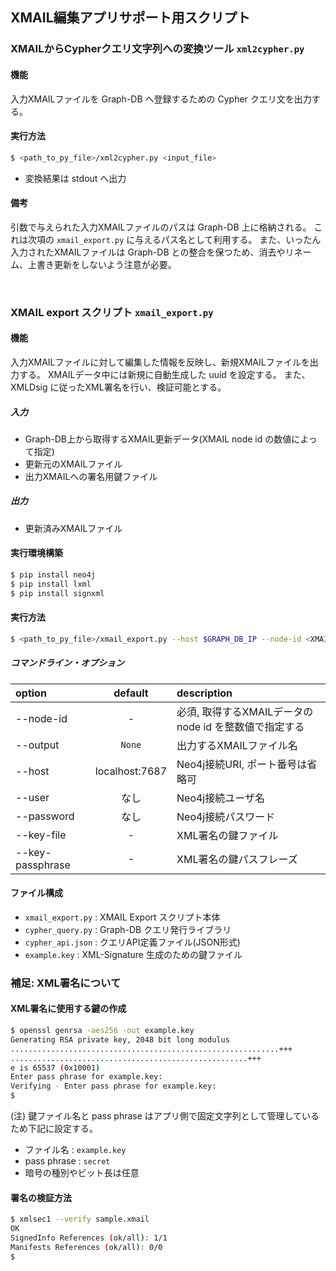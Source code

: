 ## XMAIL編集アプリサポート用スクリプト

### XMAILからCypherクエリ文字列への変換ツール `xml2cypher.py`

#### 機能

入力XMAILファイルを Graph-DB へ登録するための Cypher クエリ文を出力する。

#### 実行方法

```bash
$ <path_to_py_file>/xml2cypher.py <input_file>
```
- 変換結果は stdout へ出力

#### 備考

引数で与えられた入力XMAILファイルのパスは Graph-DB 上に格納される。
これは次項の `xmail_export.py` に与えるパス名として利用する。
また、いったん入力されたXMAILファイルは Graph-DB との整合を保つため、消去やリネーム、上書き更新をしないよう注意が必要。

<br>

### XMAIL export スクリプト `xmail_export.py`

#### 機能

入力XMAILファイルに対して編集した情報を反映し、新規XMAILファイルを出力する。
XMAILデータ中には新規に自動生成した uuid を設定する。
また、XMLDsig に従ったXML署名を行い、検証可能とする。

##### 入力
- Graph-DB上から取得するXMAIL更新データ(XMAIL node id の数値によって指定)
- 更新元のXMAILファイル
- 出力XMAILへの署名用鍵ファイル

##### 出力
- 更新済みXMAILファイル

#### 実行環境構築

```bash
$ pip install neo4j
$ pip install lxml
$ pip install signxml
```

#### 実行方法

```bash
$ <path_to_py_file>/xmail_export.py --host $GRAPH_DB_IP --node-id <XMAIL node id> --output <output_file> <input_file>
```
##### コマンドライン・オプション
|option|default|description|
|:--|:--:|:--|
|--node-id| - |必須, 取得するXMAILデータの node id を整数値で指定する|
|--output|`None`|出力するXMAILファイル名|
|--host|localhost:7687|Neo4j接続URI, ポート番号は省略可|
|--user|なし|Neo4j接続ユーザ名|
|--password|なし|Neo4j接続パスワード|
|--key-file| - |XML署名の鍵ファイル|
|--key-passphrase| - |XML署名の鍵パスフレーズ|


#### ファイル構成

- `xmail_export.py` : XMAIL Export スクリプト本体
- `cypher_query.py` : Graph-DB クエリ発行ライブラリ
- `cypher_api.json` : クエリAPI定義ファイル(JSON形式)
- `example.key`     : XML-Signature 生成のための鍵ファイル


### 補足: XML署名について

#### XML署名に使用する鍵の作成

```bash
$ openssl genrsa -aes256 -out example.key
Generating RSA private key, 2048 bit long modulus
............................................................+++
.....................................................+++
e is 65537 (0x10001)
Enter pass phrase for example.key:
Verifying - Enter pass phrase for example.key:
$ 
```

(注) 鍵ファイル名と pass phrase はアプリ側で固定文字列として管理しているため下記に設定する。
- ファイル名 : `example.key`
- pass phrase : `secret`
- 暗号の種別やビット長は任意

#### 署名の検証方法

```bash
$ xmlsec1 --verify sample.xmail
OK
SignedInfo References (ok/all): 1/1
Manifests References (ok/all): 0/0
$ 
```